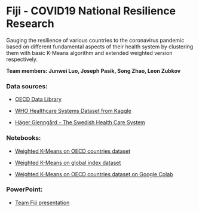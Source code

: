 # Fiji - COVID19 National Resilience Research
Gauging the resilience of various countries to the coronavirus pandemic based on different fundamental aspects of their health system by clustering them with basic K-Means algorithm and extended weighted version respectively. 

**Team members: Junwei Luo, Joseph Pasik, Song Zhao, Leon Zubkov**

### 	Data sources:
- [OECD Data Library](https://data.oecd.org/health.htm)

- [WHO Healthcare Systems Dataset from Kaggle](https://www.kaggle.com/lingyoungloon/who-healthcare-systems)

- [Häger Glenngård - The Swedish Health Care System](https://www.ifn.se/eng/publications/popular_science_and_book_reviews/2016/2017-the-swedish-health-care-system)

### 	Notebooks:

- [Weighted K-Means on OECD countries dataset](https://github.com/junweiluo/Fiji/blob/master/KMeans-OECD.ipynb)

- [Weighted K-Means on global index dataset](https://github.com/junweiluo/Fiji/blob/master/KMeans-GLOBAL.ipynb)

- [Weighted K-Means on OECD countries dataset on Google Colab](https://colab.research.google.com/drive/1pK4I7OJ7DW6pNJcxTZVZlzAqKxW1vfuN)

### 	PowerPoint:

- [Team Fiji presentation](https://github.com/junweiluo/Fiji/blob/master/covid19-ai-fintech-team-fiji.pptx)